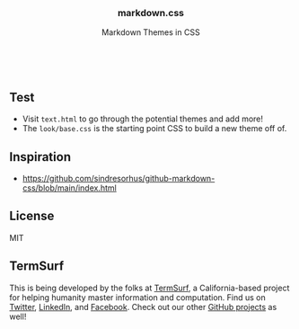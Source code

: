 <br/>
<br/>
<br/>
<br/>
<br/>
<br/>
<br/>

<h3 align='center'>markdown.css</h3>
<p align='center'>
  Markdown Themes in CSS
</p>

<br/>
<br/>
<br/>

## Test

- Visit `text.html` to go through the potential themes and add more!
- The `look/base.css` is the starting point CSS to build a new theme off of.

## Inspiration

- https://github.com/sindresorhus/github-markdown-css/blob/main/index.html

## License

MIT

## TermSurf

This is being developed by the folks at [TermSurf](https://term.surf), a
California-based project for helping humanity master information and
computation. Find us on [Twitter](https://twitter.com/termsurf),
[LinkedIn](https://www.linkedin.com/company/termsurf), and
[Facebook](https://www.facebook.com/termsurf). Check out our other
[GitHub projects](https://github.com/termsurf) as well!
